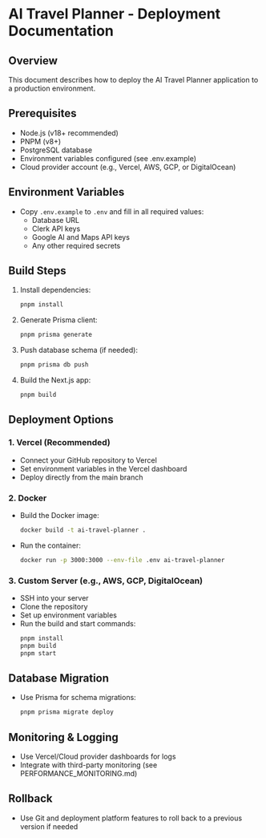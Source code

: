 # AI Travel Planner - Deployment Documentation

## Overview

This document describes how to deploy the AI Travel Planner application to a production environment.

## Prerequisites

- Node.js (v18+ recommended)
- PNPM (v8+)
- PostgreSQL database
- Environment variables configured (see .env.example)
- Cloud provider account (e.g., Vercel, AWS, GCP, or DigitalOcean)

## Environment Variables

- Copy `.env.example` to `.env` and fill in all required values:
  - Database URL
  - Clerk API keys
  - Google AI and Maps API keys
  - Any other required secrets

## Build Steps

1. Install dependencies:
   ```sh
   pnpm install
   ```
2. Generate Prisma client:
   ```sh
   pnpm prisma generate
   ```
3. Push database schema (if needed):
   ```sh
   pnpm prisma db push
   ```
4. Build the Next.js app:
   ```sh
   pnpm build
   ```

## Deployment Options

### 1. Vercel (Recommended)

- Connect your GitHub repository to Vercel
- Set environment variables in the Vercel dashboard
- Deploy directly from the main branch

### 2. Docker

- Build the Docker image:
  ```sh
  docker build -t ai-travel-planner .
  ```
- Run the container:
  ```sh
  docker run -p 3000:3000 --env-file .env ai-travel-planner
  ```

### 3. Custom Server (e.g., AWS, GCP, DigitalOcean)

- SSH into your server
- Clone the repository
- Set up environment variables
- Run the build and start commands:
  ```sh
  pnpm install
  pnpm build
  pnpm start
  ```

## Database Migration

- Use Prisma for schema migrations:
  ```sh
  pnpm prisma migrate deploy
  ```

## Monitoring & Logging

- Use Vercel/Cloud provider dashboards for logs
- Integrate with third-party monitoring (see PERFORMANCE_MONITORING.md)

## Rollback

- Use Git and deployment platform features to roll back to a previous version if needed
